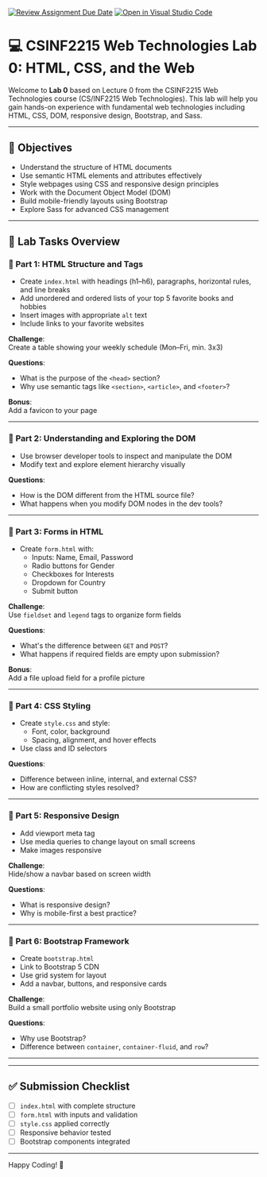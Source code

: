 [![Review Assignment Due Date](https://classroom.github.com/assets/deadline-readme-button-22041afd0340ce965d47ae6ef1cefeee28c7c493a6346c4f15d667ab976d596c.svg)](https://classroom.github.com/a/TYTiLgFX)
[![Open in Visual Studio Code](https://classroom.github.com/assets/open-in-vscode-2e0aaae1b6195c2367325f4f02e2d04e9abb55f0b24a779b69b11b9e10269abc.svg)](https://classroom.github.com/online_ide?assignment_repo_id=19202086&assignment_repo_type=AssignmentRepo)
# 💻 CSINF2215 Web Technologies Lab 0: HTML, CSS, and the Web

Welcome to **Lab 0** based on Lecture 0 from the CSINF2215 Web Technologies course (CS/INF2215 Web Technologies). This lab will help you gain hands-on experience with fundamental web technologies including HTML, CSS, DOM, responsive design, Bootstrap, and Sass.

---

## 🎯 Objectives

- Understand the structure of HTML documents
- Use semantic HTML elements and attributes effectively
- Style webpages using CSS and responsive design principles
- Work with the Document Object Model (DOM)
- Build mobile-friendly layouts using Bootstrap
- Explore Sass for advanced CSS management

---

## 🧪 Lab Tasks Overview

### 🔹 Part 1: HTML Structure and Tags

- Create `index.html` with headings (h1–h6), paragraphs, horizontal rules, and line breaks
- Add unordered and ordered lists of your top 5 favorite books and hobbies
- Insert images with appropriate `alt` text
- Include links to your favorite websites

**Challenge**:  
Create a table showing your weekly schedule (Mon–Fri, min. 3x3)

**Questions**:  
- What is the purpose of the `<head>` section?  
- Why use semantic tags like `<section>`, `<article>`, and `<footer>`?

**Bonus**:  
Add a favicon to your page

---

### 🔹 Part 2: Understanding and Exploring the DOM

- Use browser developer tools to inspect and manipulate the DOM
- Modify text and explore element hierarchy visually

**Questions**:  
- How is the DOM different from the HTML source file?  
- What happens when you modify DOM nodes in the dev tools?

---

### 🔹 Part 3: Forms in HTML

- Create `form.html` with:
  - Inputs: Name, Email, Password
  - Radio buttons for Gender
  - Checkboxes for Interests
  - Dropdown for Country
  - Submit button

**Challenge**:  
Use `fieldset` and `legend` tags to organize form fields

**Questions**:  
- What's the difference between `GET` and `POST`?  
- What happens if required fields are empty upon submission?

**Bonus**:  
Add a file upload field for a profile picture

---

### 🔹 Part 4: CSS Styling

- Create `style.css` and style:
  - Font, color, background
  - Spacing, alignment, and hover effects
- Use class and ID selectors

**Questions**:  
- Difference between inline, internal, and external CSS?  
- How are conflicting styles resolved?

---

### 🔹 Part 5: Responsive Design

- Add viewport meta tag
- Use media queries to change layout on small screens
- Make images responsive

**Challenge**:  
Hide/show a navbar based on screen width

**Questions**:  
- What is responsive design?  
- Why is mobile-first a best practice?

---

### 🔹 Part 6: Bootstrap Framework

- Create `bootstrap.html`
- Link to Bootstrap 5 CDN
- Use grid system for layout
- Add a navbar, buttons, and responsive cards

**Challenge**:  
Build a small portfolio website using only Bootstrap

**Questions**:  
- Why use Bootstrap?  
- Difference between `container`, `container-fluid`, and `row`?

---


---

## ✅ Submission Checklist

- [ ] `index.html` with complete structure
- [ ] `form.html` with inputs and validation
- [ ] `style.css` applied correctly
- [ ] Responsive behavior tested
- [ ] Bootstrap components integrated

---

Happy Coding! 🚀
